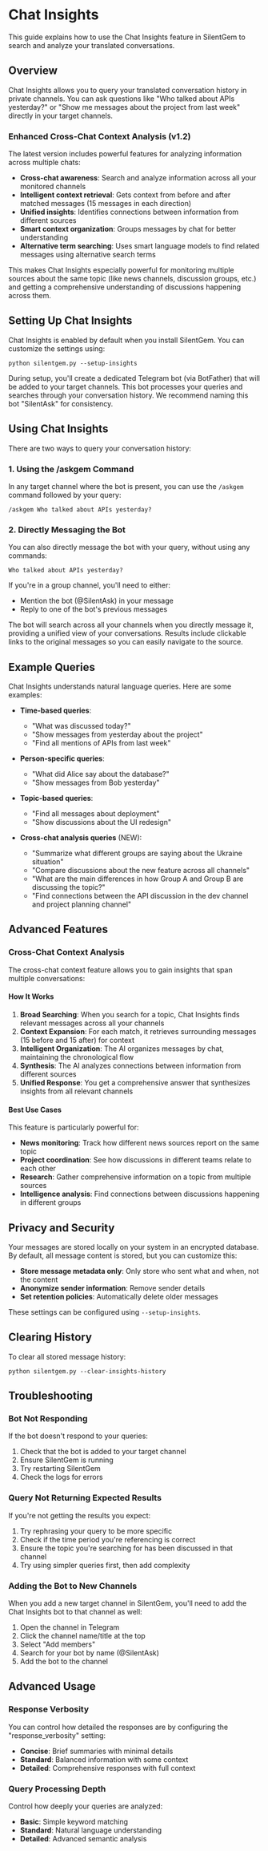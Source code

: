 # Chat Insights

This guide explains how to use the Chat Insights feature in SilentGem to search and analyze your translated conversations.

## Overview

Chat Insights allows you to query your translated conversation history in private channels. You can ask questions like "Who talked about APIs yesterday?" or "Show me messages about the project from last week" directly in your target channels.

### Enhanced Cross-Chat Context Analysis (v1.2)

The latest version includes powerful features for analyzing information across multiple chats:

- **Cross-chat awareness**: Search and analyze information across all your monitored channels
- **Intelligent context retrieval**: Gets context from before and after matched messages (15 messages in each direction)
- **Unified insights**: Identifies connections between information from different sources
- **Smart context organization**: Groups messages by chat for better understanding
- **Alternative term searching**: Uses smart language models to find related messages using alternative search terms

This makes Chat Insights especially powerful for monitoring multiple sources about the same topic (like news channels, discussion groups, etc.) and getting a comprehensive understanding of discussions happening across them.

## Setting Up Chat Insights

Chat Insights is enabled by default when you install SilentGem. You can customize the settings using:

```
python silentgem.py --setup-insights
```

During setup, you'll create a dedicated Telegram bot (via BotFather) that will be added to your target channels. This bot processes your queries and searches through your conversation history. We recommend naming this bot "SilentAsk" for consistency.

## Using Chat Insights

There are two ways to query your conversation history:

### 1. Using the /askgem Command

In any target channel where the bot is present, you can use the `/askgem` command followed by your query:

```
/askgem Who talked about APIs yesterday?
```

### 2. Directly Messaging the Bot

You can also directly message the bot with your query, without using any commands:

```
Who talked about APIs yesterday?
```

If you're in a group channel, you'll need to either:
- Mention the bot (@SilentAsk) in your message
- Reply to one of the bot's previous messages

The bot will search across all your channels when you directly message it, providing a unified view of your conversations. Results include clickable links to the original messages so you can easily navigate to the source.

## Example Queries

Chat Insights understands natural language queries. Here are some examples:

- **Time-based queries**:
  - "What was discussed today?"
  - "Show messages from yesterday about the project"
  - "Find all mentions of APIs from last week"

- **Person-specific queries**:
  - "What did Alice say about the database?"
  - "Show messages from Bob yesterday"

- **Topic-based queries**:
  - "Find all messages about deployment"
  - "Show discussions about the UI redesign"

- **Cross-chat analysis queries** (NEW):
  - "Summarize what different groups are saying about the Ukraine situation"
  - "Compare discussions about the new feature across all channels"
  - "What are the main differences in how Group A and Group B are discussing the topic?" 
  - "Find connections between the API discussion in the dev channel and project planning channel"

## Advanced Features

### Cross-Chat Context Analysis

The cross-chat context feature allows you to gain insights that span multiple conversations:

#### How It Works

1. **Broad Searching**: When you search for a topic, Chat Insights finds relevant messages across all your channels
2. **Context Expansion**: For each match, it retrieves surrounding messages (15 before and 15 after) for context
3. **Intelligent Organization**: The AI organizes messages by chat, maintaining the chronological flow
4. **Synthesis**: The AI analyzes connections between information from different sources
5. **Unified Response**: You get a comprehensive answer that synthesizes insights from all relevant channels

#### Best Use Cases

This feature is particularly powerful for:

- **News monitoring**: Track how different news sources report on the same topic
- **Project coordination**: See how discussions in different teams relate to each other
- **Research**: Gather comprehensive information on a topic from multiple sources
- **Intelligence analysis**: Find connections between discussions happening in different groups

## Privacy and Security

Your messages are stored locally on your system in an encrypted database. By default, all message content is stored, but you can customize this:

- **Store message metadata only**: Only store who sent what and when, not the content
- **Anonymize sender information**: Remove sender details 
- **Set retention policies**: Automatically delete older messages

These settings can be configured using `--setup-insights`.

## Clearing History

To clear all stored message history:

```
python silentgem.py --clear-insights-history
```

## Troubleshooting

### Bot Not Responding

If the bot doesn't respond to your queries:

1. Check that the bot is added to your target channel
2. Ensure SilentGem is running
3. Try restarting SilentGem
4. Check the logs for errors

### Query Not Returning Expected Results

If you're not getting the results you expect:

1. Try rephrasing your query to be more specific
2. Check if the time period you're referencing is correct
3. Ensure the topic you're searching for has been discussed in that channel
4. Try using simpler queries first, then add complexity

### Adding the Bot to New Channels

When you add a new target channel in SilentGem, you'll need to add the Chat Insights bot to that channel as well:

1. Open the channel in Telegram
2. Click the channel name/title at the top
3. Select "Add members"
4. Search for your bot by name (@SilentAsk)
5. Add the bot to the channel

## Advanced Usage

### Response Verbosity

You can control how detailed the responses are by configuring the "response_verbosity" setting:

- **Concise**: Brief summaries with minimal details
- **Standard**: Balanced information with some context
- **Detailed**: Comprehensive responses with full context

### Query Processing Depth

Control how deeply your queries are analyzed:

- **Basic**: Simple keyword matching
- **Standard**: Natural language understanding
- **Detailed**: Advanced semantic analysis 